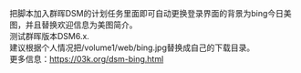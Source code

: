 把脚本加入群晖DSM的计划任务里面即可自动更换登录界面的背景为bing今日美图，并且替换欢迎信息为美图简介。  
测试群晖版本DSM6.x.  
建议根据个人情况把/volume1/web/bing.jpg替换成自己的下载目录。  
更多信息：https://03k.org/dsm-bing.html    

